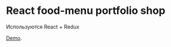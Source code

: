 # React food-menu portfolio shop
Используются React + Redux

[Demo](https://redline111111.github.io/react-food/).

